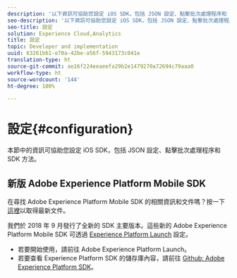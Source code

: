 ```yaml
---
description: '以下資訊可協助您設定 iOS SDK，包括 JSON 設定、點擊批次處理程序和 SDK 方法 '
seo-description: '以下資訊可協助您設定 iOS SDK，包括 JSON 設定、點擊批次處理程序和 SDK 方法 '
seo-title: 設定
solution: Experience Cloud,Analytics
title: 設定
topic: Developer and implementation
uuid: 63261b61-e70a-42be-a56f-5943173c041e
translation-type: ht
source-git-commit: ae16f224eeaeefa29b2e1479270a72694c79aaa0
workflow-type: ht
source-wordcount: '144'
ht-degree: 100%

---
```



# 設定{#configuration}

本節中的資訊可協助您設定 iOS SDK，包括 JSON 設定、點擊批次處理程序和 SDK 方法。

## 新版 Adobe Experience Platform Mobile SDK

在尋找 Adobe Experience Platform Mobile SDK 的相關資訊和文件嗎？按一下[這裡](https://aep-sdks.gitbook.io/docs/)以取得最新文件。

我們於 2018 年 9 月發行了全新的 SDK 主要版本。這些新的 Adobe Experience Platform Mobile SDK 可透過 [Experience Platform Launch](https://www.adobe.com/tw/experience-platform/launch.html) 設定。

* 若要開始使用，請前往 Adobe Experience Platform Launch。
* 若要查看 Experience Platform SDK 的儲存庫內容，請前往 [Github: Adobe Experience Platform SDK](https://github.com/Adobe-Marketing-Cloud/acp-sdks)。
